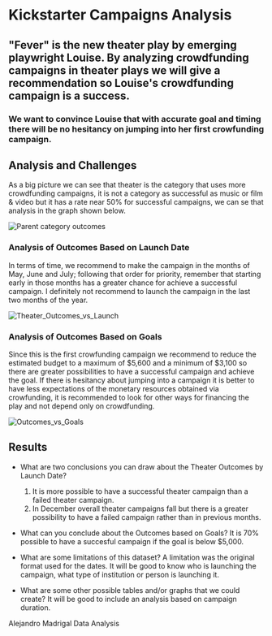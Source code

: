 # Kickstarter Campaigns Analysis
## "Fever" is the new theater play by emerging playwright Louise. By analyzing crowdfunding campaigns in theater plays we will give a recommendation so Louise's crowdfunding campaign is a success.  
### We want to convince Louise that with accurate goal and timing there will be no hesitancy on jumping into her first crowfunding campaign.

## Analysis and Challenges

As a big picture we can see that theater is the category that uses more crowdfunding campaigns, it is not a category as successful as music or film & video but it has a rate near 50% for successful campaigns, we can se that analysis in the graph shown below.

![Parent category outcomes](https://user-images.githubusercontent.com/78031156/192919608-0897122f-374c-4c09-a266-400177967e8d.png)

### Analysis of Outcomes Based on Launch Date

In terms of time, we recommend to make the campaign in the months of May, June and July; following that order for priority, remember that starting early in those months has a greater chance for achieve a successful campaign. I definitely not recommend to launch the campaign in the last two months of the year. 

![Theater_Outcomes_vs_Launch](https://user-images.githubusercontent.com/78031156/192919471-91bfca10-acf3-4366-b0f7-2b9a13a7f3fc.png)

### Analysis of Outcomes Based on Goals

Since this is the first crowfunding campaign  we recommend to reduce the estimated budget to a maximum of $5,600 and a minimum of $3,100 so there are greater possibilities to have a successful campaign and achieve the goal. If there is hesitancy about jumping into a campaign it is better to have less expectations of the monetary resources obtained via crowfunding, it is recommended to look for other ways for financing the play and not depend only on crowdfunding.

![Outcomes_vs_Goals](https://user-images.githubusercontent.com/78031156/192922386-38522729-cb33-4a78-bc84-eb026ffb4ff8.png)

## Results

- What are two conclusions you can draw about the Theater Outcomes by Launch Date?
  1. It is more possible to have a successful theater campaign than a failed theater campaign.
  2. In December overall theater campaigns fall but there is a greater possibility to have a failed campaign rather than in previous months.

- What can you conclude about the Outcomes based on Goals?
  It is 70% possible to have a succesful campaign if the goal is below $5,000. 

- What are some limitations of this dataset?
  A limitation was the original format used for the dates. It will be good to know who is launching the campaign, what type of institution or person is launching it.

- What are some other possible tables and/or graphs that we could create?
  It will be good to include an analysis based on campaign duration. 

Alejandro Madrigal
Data Analysis

